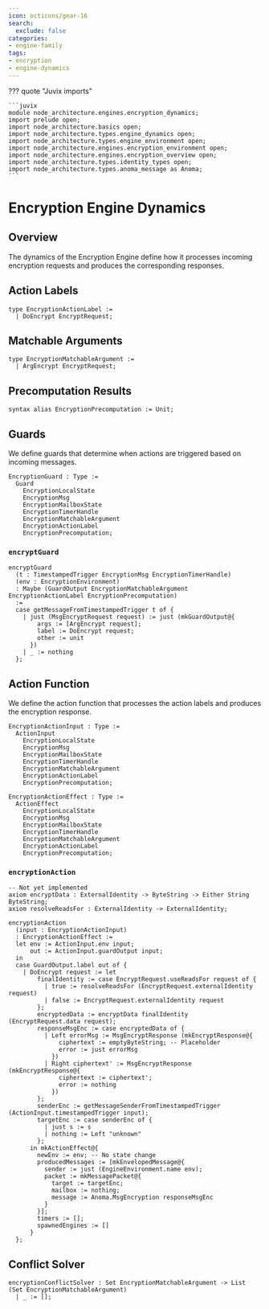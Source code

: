 ```yaml
---
icon: octicons/gear-16
search:
  exclude: false
categories:
- engine-family
tags:
- encryption
- engine-dynamics
---
```


??? quote "Juvix imports"

    ```juvix
    module node_architecture.engines.encryption_dynamics;
    import prelude open;
    import node_architecture.basics open;
    import node_architecture.types.engine_dynamics open;
    import node_architecture.types.engine_environment open;
    import node_architecture.engines.encryption_environment open;
    import node_architecture.engines.encryption_overview open;
    import node_architecture.types.identity_types open;
    import node_architecture.types.anoma_message as Anoma;
    ```

# Encryption Engine Dynamics

## Overview

The dynamics of the Encryption Engine define how it processes incoming encryption requests and produces the corresponding responses.

## Action Labels

```juvix
type EncryptionActionLabel :=
  | DoEncrypt EncryptRequest;
```

## Matchable Arguments

```juvix
type EncryptionMatchableArgument :=
  | ArgEncrypt EncryptRequest;
```

## Precomputation Results

```juvix
syntax alias EncryptionPrecomputation := Unit;
```

## Guards

We define guards that determine when actions are triggered based on incoming messages.

```juvix
EncryptionGuard : Type :=
  Guard
    EncryptionLocalState
    EncryptionMsg
    EncryptionMailboxState
    EncryptionTimerHandle
    EncryptionMatchableArgument
    EncryptionActionLabel
    EncryptionPrecomputation;
```

### `encryptGuard`

```juvix
encryptGuard
  (t : TimestampedTrigger EncryptionMsg EncryptionTimerHandle)
  (env : EncryptionEnvironment)
  : Maybe (GuardOutput EncryptionMatchableArgument EncryptionActionLabel EncryptionPrecomputation)
  :=
  case getMessageFromTimestampedTrigger t of {
    | just (MsgEncryptRequest request) := just (mkGuardOutput@{
        args := [ArgEncrypt request];
        label := DoEncrypt request;
        other := unit
      })
    | _ := nothing
  };
```

## Action Function

We define the action function that processes the action labels and produces the encryption response.

```juvix
EncryptionActionInput : Type :=
  ActionInput
    EncryptionLocalState
    EncryptionMsg
    EncryptionMailboxState
    EncryptionTimerHandle
    EncryptionMatchableArgument
    EncryptionActionLabel
    EncryptionPrecomputation;

EncryptionActionEffect : Type :=
  ActionEffect
    EncryptionLocalState
    EncryptionMsg
    EncryptionMailboxState
    EncryptionTimerHandle
    EncryptionMatchableArgument
    EncryptionActionLabel
    EncryptionPrecomputation;
```

### `encryptionAction`

```juvix
-- Not yet implemented
axiom encryptData : ExternalIdentity -> ByteString -> Either String ByteString;
axiom resolveReadsFor : ExternalIdentity -> ExternalIdentity;

encryptionAction
  (input : EncryptionActionInput)
  : EncryptionActionEffect :=
  let env := ActionInput.env input;
      out := ActionInput.guardOutput input;
  in
  case GuardOutput.label out of {
    | DoEncrypt request := let
        finalIdentity := case EncryptRequest.useReadsFor request of {
          | true := resolveReadsFor (EncryptRequest.externalIdentity request)
          | false := EncryptRequest.externalIdentity request
        };
        encryptedData := encryptData finalIdentity (EncryptRequest.data request);
        responseMsgEnc := case encryptedData of {
          | Left errorMsg := MsgEncryptResponse (mkEncryptResponse@{
              ciphertext := emptyByteString; -- Placeholder
              error := just errorMsg
            })
          | Right ciphertext' := MsgEncryptResponse (mkEncryptResponse@{
              ciphertext := ciphertext';
              error := nothing
            })
        };
        senderEnc := getMessageSenderFromTimestampedTrigger (ActionInput.timestampedTrigger input);
        targetEnc := case senderEnc of {
          | just s := s
          | nothing := Left "unknown"
        };
      in mkActionEffect@{
        newEnv := env; -- No state change
        producedMessages := [mkEnvelopedMessage@{
          sender := just (EngineEnvironment.name env);
          packet := mkMessagePacket@{
            target := targetEnc;
            mailbox := nothing;
            message := Anoma.MsgEncryption responseMsgEnc
          }
        }];
        timers := [];
        spawnedEngines := []
      }
  };
```

## Conflict Solver

```juvix
encryptionConflictSolver : Set EncryptionMatchableArgument -> List (Set EncryptionMatchableArgument)
  | _ := [];
```
